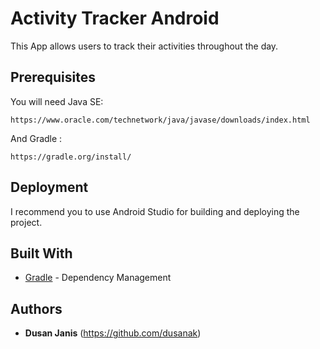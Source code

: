 # Activity Tracker Android
This App allows users to track their activities throughout the day.

## Prerequisites

You will need Java SE:
```
https://www.oracle.com/technetwork/java/javase/downloads/index.html
```

And Gradle :
```
https://gradle.org/install/
```

## Deployment
I recommend you to use Android Studio for building and deploying the project.

## Built With

* [Gradle](https://maven.apache.org/) - Dependency Management

## Authors

* **Dusan Janis**   (https://github.com/dusanak)   
